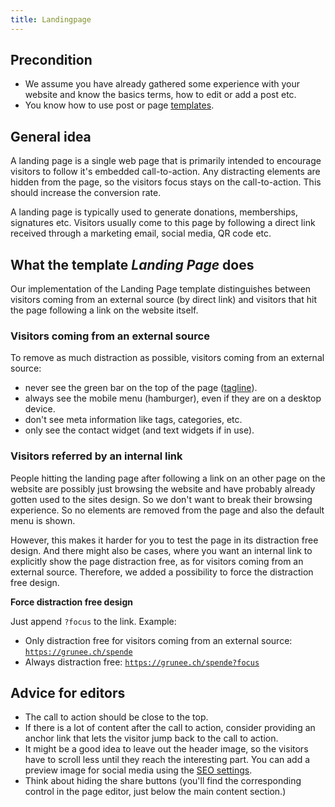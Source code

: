 ```yaml
---
title: Landingpage
---
```


## Precondition
- We assume you have already gathered some experience with your website and 
  know the basics terms, how to edit or add a post etc.
- You know how to use post or page [templates](2-4-post.md#template).


## General idea
A landing page is a single web page that is primarily intended to encourage 
visitors to follow it's embedded call-to-action. Any distracting elements 
are hidden from the page, so the visitors focus stays on the call-to-action. 
This should increase the conversion rate.

A landing page is typically used to generate donations, memberships, 
signatures etc. Visitors usually come to this page by following a direct 
link received through a marketing email, social media, QR code etc.


## What the template _Landing Page_ does
Our implementation of the Landing Page template distinguishes between 
visitors coming from an external source (by direct link) and visitors that 
hit the page following a link on the website itself.

### Visitors coming from an external source
To remove as much distraction as possible, visitors coming from an external 
source:
- never see the green bar on the top of the page 
  ([tagline](3-3-header/#edit-the-header-with-the-customizer)).
- always see the mobile menu (hamburger), even if they are on a desktop device.
- don't see meta information like tags, categories, etc.
- only see the contact widget (and text widgets if in use).

### Visitors referred by an internal link 
People hitting the landing page after following a link on an other page on the 
website are possibly just browsing the website and have probably already 
gotten used to the sites design. So we don't want to break their browsing 
experience. So no elements are removed from the page and also the default 
menu is shown.

However, this makes it harder for you to test the page in its distraction 
free design. And there might also be cases, where you want an internal link 
to explicitly show the page distraction free, as for visitors coming from an 
external source. Therefore, we added a possibility to force the distraction 
free design.

**Force distraction free design**

Just append `?focus` to the link. Example:
- Only distraction free for visitors coming from an external source: 
  [`https://grunee.ch/spende`](https://gruene.ch/spende)
- Always distraction free: 
  [`https://grunee.ch/spende?focus`](https://gruene.ch/spende?focus)


## Advice for editors
- The call to action should be close to the top.
- If there is a lot of content after the call to action, consider providing an
  anchor link that lets the visitor jump back to the call to action.
- It might be a good idea to leave out the header image, so the visitors 
  have to scroll less until they reach the interesting part. You can add a 
  preview image for social media using the 
  [SEO settings](2-2-front/#search-engines-and-social-media). 
- Think about hiding the share buttons (you'll find the corresponding 
  control in the page editor, just below the main content section.)

